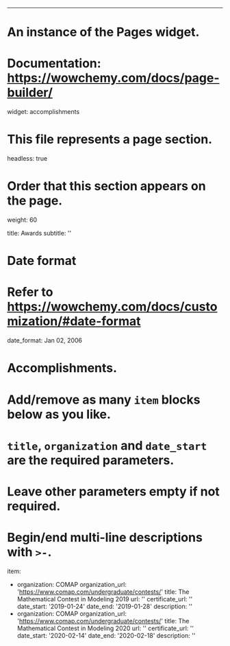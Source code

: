 ---
# An instance of the Pages widget.
# Documentation: https://wowchemy.com/docs/page-builder/
widget: accomplishments

# This file represents a page section.
headless: true

# Order that this section appears on the page.
weight: 60

title: Awards
subtitle: ''

# Date format
#   Refer to https://wowchemy.com/docs/customization/#date-format
date_format: Jan 02, 2006

# Accomplishments.
#   Add/remove as many `item` blocks below as you like.
#   `title`, `organization` and `date_start` are the required parameters.
#   Leave other parameters empty if not required.
#   Begin/end multi-line descriptions with `>-`.
item:
  - organization: COMAP
    organization_url: 'https://www.comap.com/undergraduate/contests/'
    title: The Mathematical Contest in Modeling 2019
    url: ''
    certificate_url: ''
    date_start: '2019-01-24'
    date_end: '2019-01-28'
    description: ''
  - organization: COMAP
    organization_url: 'https://www.comap.com/undergraduate/contests/'
    title: The Mathematical Contest in Modeling 2020
    url: ''
    certificate_url: ''
    date_start: '2020-02-14'
    date_end: '2020-02-18'
    description: ''